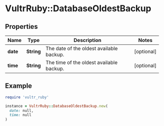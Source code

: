 # VultrRuby::DatabaseOldestBackup

## Properties

| Name | Type | Description | Notes |
| ---- | ---- | ----------- | ----- |
| **date** | **String** | The date of the oldest available backup. | [optional] |
| **time** | **String** | The time of the oldest available backup. | [optional] |

## Example

```ruby
require 'vultr_ruby'

instance = VultrRuby::DatabaseOldestBackup.new(
  date: null,
  time: null
)
```

